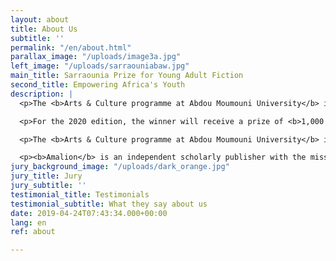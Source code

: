 ```yaml
---
layout: about
title: About Us
subtitle: ''
permalink: "/en/about.html"
parallax_image: "/uploads/image3a.jpg"
left_image: "/uploads/sarraouniabaw.jpg"
main_title: Sarraounia Prize for Young Adult Fiction
second_title: Empowering Africa's Youth
description: |
  <p>The <b>Arts & Culture programme at Abdou Moumouni University</b> in Niger and the publishing house <b>Amalion</b> in Senegal are pleased to announce the call for entries for the Sarraounia Prize for Young Adult Fiction to contribute to the availability of reading material for African young adults and to promote literature to help better understand the world of African youths. Every two years, the Sarraounia Prize will be awarded to the best unpublished fiction for young adults written in English, French or Hausa by African authors and illustrators based in Africa.</p><br>

  <p>For the 2020 edition, the winner will receive a prize of <b>1,000 euros</b>, and the winning entry will be published and disseminated by Amalion and its partners from May 2020. The Sarraounia Prize will explore all traditional and digital media technologies to disseminate its activities and will endeavour to promote the writer and their work in various forums, in order to bring their work to the attention of book industry actors and the general public.</p><br>

  <p>The <b>Arts & Culture programme at Abdou Moumouni University</b> in Niamey, Niger offers courses in arts and culture from Bachelor’s to Doctorate programmes that combine theoretical knowledge, technical learning and artistic practice. The programme welcomes artists in creative residencies, offers master class sessions and seminars. Recruitment is multidisciplinary and attentive to inclusion and diversity (age, gender, and multicultural, with more than 30% of students coming from the West-African sub-region.</p><br>

  <p><b>Amalion</b> is an independent scholarly publisher with the mission to disseminate  innovative knowledge on Africa to strengthen the understanding of Africa and its people. Amalion provides a platform for authors to express new, alternative and daring perspectives and views on people, places, events, and issues shaping our world. Amalion produces monographs, textbooks, and literary writings, primarily in English and French for scholars, students, and general readers with an interest in African Studies, the humanities, and the social sciences.
jury_background_image: "/uploads/dark_orange.jpg"
jury_title: Jury
jury_subtitle: ''
testimonial_title: Testimonials
testimonial_subtitle: What they say about us
date: 2019-04-24T07:43:34.000+00:00
lang: en
ref: about

---
```

